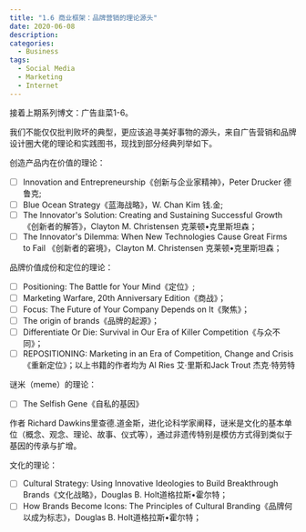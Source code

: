 ```yaml
---
title: "1.6 商业框架：品牌营销的理论源头"
date: 2020-06-08
description: 
categories:
  - Business
tags:
  - Social Media
  - Marketing
  - Internet
---
```



接着上期系列博文：广告韭菜1-6。

我们不能仅仅批判败坏的典型，更应该追寻美好事物的源头，来自广告营销和品牌设计圈大佬的理论和实践图书，现找到部分经典列举如下。

创造产品内在价值的理论：

- [ ]  Innovation and Entrepreneurship《创新与企业家精神》，Peter Drucker 德鲁克;
- [ ]  Blue Ocean Strategy《蓝海战略》，W. Chan Kim 钱.金;
- [ ]  The Innovator's Solution: Creating and Sustaining Successful Growth《创新者的解答》，Clayton M. Christensen 克莱顿•克里斯坦森；
- [ ]  The Innovator's Dilemma: When New Technologies Cause Great Firms to Fail 《创新者的窘境》，Clayton M. Christensen 克莱顿•克里斯坦森；

品牌价值成份和定位的理论：

- [ ]  Positioning: The Battle for Your Mind《定位》;
- [ ]  Marketing Warfare, 20th Anniversary Edition《商战》；
- [ ]  Focus: The Future of Your Company Depends on It《聚焦》；
- [ ]  The origin of brands《品牌的起源》；
- [ ]  Differentiate Or Die: Survival in Our Era of Killer Competition《与众不同》；
- [ ]  REPOSITIONING: Marketing in an Era of Competition, Change and Crisis《重新定位》；以上书籍的作者均为 Al Ries 艾·里斯和Jack Trout 杰克·特劳特

谜米（meme）的理论：

- [ ]  The Selfish Gene《自私的基因》

作者 Richard Dawkins里查德.道金斯，进化论科学家阐释，谜米是文化的基本单位（概念、观念、理论、故事、仪式等），通过非遗传特别是模仿方式得到类似于基因的传承与扩增。

文化的理论：

- [ ]  Cultural Strategy: Using Innovative Ideologies to Build Breakthrough Brands《文化战略》，Douglas B. Holt道格拉斯•霍尔特；
- [ ]  How Brands Become Icons: The Principles of Cultural Branding《品牌何以成为标志》，Douglas B. Holt道格拉斯•霍尔特；
